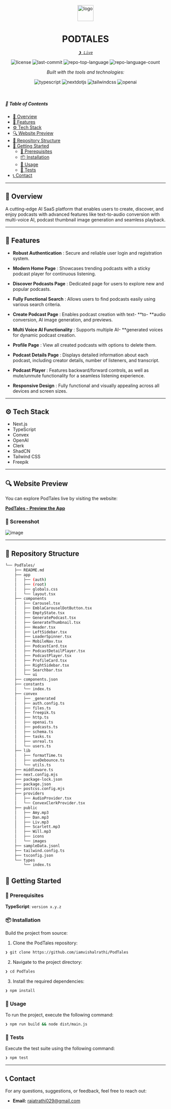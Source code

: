 <p align="center">
  <img src="https://github.com/iamvishalrathi/PodTales/blob/main/public/icons/logo.png" width="50" alt="logo">
</p>
<p align="center">
    <h1 align="center">PODTALES</h1>
</p>
<p align="center">
    <em><code><a href="https://my-podcastr.vercel.app/" target="_blank" >❯ Live</a></code></em>
</p>
<p align="center">
	<img src="https://img.shields.io/github/license/iamvishalrathi/Podcastr?style=flat&logo=opensourceinitiative&logoColor=white&color=0080ff" alt="license">
	<img src="https://img.shields.io/github/last-commit/iamvishalrathi/Podcastr?style=flat&logo=git&logoColor=white&color=0080ff" alt="last-commit">
	<img src="https://img.shields.io/github/languages/top/iamvishalrathi/Podcastr?style=flat&color=0080ff" alt="repo-top-language">
	<img src="https://img.shields.io/github/languages/count/iamvishalrathi/Podcastr?style=flat&color=0080ff" alt="repo-language-count">
</p>
<p align="center">
		<em>Built with the tools and technologies:</em>
</p>
<p align="center">
    <img src="https://img.shields.io/badge/-Typescript-black?style=for-the-badge&logoColor=white&logo=typescript&color=3178C6" alt="typescript" />
    <img src="https://img.shields.io/badge/-Next_._JS-black?style=for-the-badge&logoColor=white&logo=nextdotjs&color=000000" alt="nextdotjs" />
    <img src="https://img.shields.io/badge/-Tailwind_CSS-black?style=for-the-badge&logoColor=white&logo=tailwindcss&color=06B6D4" alt="tailwindcss" />
    <img src="https://img.shields.io/badge/-OpenAI-black?style=for-the-badge&logoColor=white&logo=openai&color=412991" alt="openai" />
</p>

<br>

##### 🔗 Table of Contents

- [📍 Overview](#-overview)
- [👾 Features](#-features)
- [⚙️ Tech Stack](#tech-stack)
- [🔍 Website Preview](#-website-preview)
- [📂 Repository Structure](#-repository-structure)
- [🚀 Getting Started](#-getting-started)
    - [🔖 Prerequisites](#-prerequisites)
    - [📦 Installation](#-installation)
    - [🤖 Usage](#-usage)
    - [🧪 Tests](#-tests)
- [📞 Contact](#-contact)

---

## 📍 Overview
A cutting-edge AI SaaS platform that enables users to create, discover, and enjoy podcasts with advanced features like text-to-audio conversion with multi-voice AI, podcast thumbnail image generation and seamless playback.

---

## 👾 Features

- **Robust Authentication** : Secure and reliable user login and registration system.

- **Modern Home Page** : Showcases trending podcasts with a sticky podcast player for continuous listening.

- **Discover Podcasts Page** : Dedicated page for users to explore new and popular podcasts.

- **Fully Functional Search** : Allows users to find podcasts easily using various search criteria.

- **Create Podcast Page** : Enables podcast creation with text- **to- **audio conversion, AI image generation, and previews.

- **Multi Voice AI Functionality** : Supports multiple AI- **generated voices for dynamic podcast creation.

- **Profile Page** : View all created podcasts with options to delete them.

- **Podcast Details Page** : Displays detailed information about each podcast, including creator details, number of listeners, and transcript.

- **Podcast Player** : Features backward/forward controls, as well as mute/unmute functionality for a seamless listening experience.

- **Responsive Design** : Fully functional and visually appealing across all devices and screen sizes.

---

## <a name="tech-stack">⚙️ Tech Stack</a>

- Next.js
- TypeScript
- Convex
- OpenAI
- Clerk
- ShadCN
- Tailwind CSS
- Freepik

---

## 🔍 Website Preview

You can explore PodTales live by visiting the website:

[**PodTales - Preview the App**](https://my-podcastr.vercel.app/)

### 📸 Screenshot
![image](https://github.com/iamvishalrathi/PodTales/blob/main/public/sns.png)

---

## 📂 Repository Structure

```sh
└── PodTales/
    ├── README.md
    ├── app
    │   ├── (auth)
    │   ├── (root)
    │   ├── globals.css
    │   └── layout.tsx
    ├── components
    │   ├── Carousel.tsx
    │   ├── EmblaCarouselDotButton.tsx
    │   ├── EmptyState.tsx
    │   ├── GeneratePodcast.tsx
    │   ├── GenerateThumbnail.tsx
    │   ├── Header.tsx
    │   ├── LeftSidebar.tsx
    │   ├── LoaderSpinner.tsx
    │   ├── MobileNav.tsx
    │   ├── PodcastCard.tsx
    │   ├── PodcastDetailPlayer.tsx
    │   ├── PodcastPlayer.tsx
    │   ├── ProfileCard.tsx
    │   ├── RightSidebar.tsx
    │   ├── Searchbar.tsx
    │   └── ui
    ├── components.json
    ├── constants
    │   └── index.ts
    ├── convex
    │   ├── _generated
    │   ├── auth.config.ts
    │   ├── files.ts
    │   ├── freepik.ts
    │   ├── http.ts
    │   ├── openai.ts
    │   ├── podcasts.ts
    │   ├── schema.ts
    │   ├── tasks.ts
    │   ├── unreal.ts
    │   └── users.ts
    ├── lib
    │   ├── formatTime.ts
    │   ├── useDebounce.ts
    │   └── utils.ts
    ├── middleware.ts
    ├── next.config.mjs
    ├── package-lock.json
    ├── package.json
    ├── postcss.config.mjs
    ├── providers
    │   ├── AudioProvider.tsx
    │   └── ConvexClerkProvider.tsx
    ├── public
    │   ├── Amy.mp3
    │   ├── Dan.mp3
    │   ├── Liv.mp3
    │   ├── Scarlett.mp3
    │   ├── Will.mp3
    │   ├── icons
    │   └── images
    ├── sampleData.jsonl
    ├── tailwind.config.ts
    ├── tsconfig.json
    └── types
        └── index.ts
```

## 🚀 Getting Started

### 🔖 Prerequisites

**TypeScript**: `version x.y.z`

### 📦 Installation

Build the project from source:

1. Clone the PodTales repository:
```sh
❯ git clone https://github.com/iamvishalrathi/PodTales
```

2. Navigate to the project directory:
```sh
❯ cd PodTales
```

3. Install the required dependencies:
```sh
❯ npm install
```

### 🤖 Usage

To run the project, execute the following command:

```sh
❯ npm run build && node dist/main.js
```

### 🧪 Tests

Execute the test suite using the following command:

```sh
❯ npm test
```

---

## **📞 Contact**
For any questions, suggestions, or feedback, feel free to reach out:
- **Email:** [rajatrathi029@gmail.com](mailto:rajatrathi029@gmail.com)
